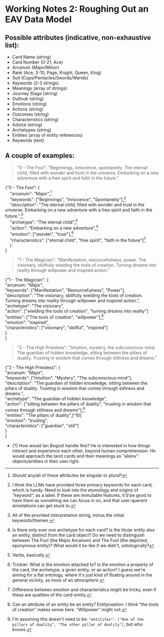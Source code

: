 # Working Notes 2: Roughing Out an EAV Data Model

## Possible attributes (indicative, non-exhaustive list):

- Card Name (string)
- Card Number (0-21, Ace)
- Arcanum (Major/Minor)
- Rank (Ace, 2-10, Page, Knight, Queen, King)
- Suit (Cups/Pentacles/Swords/Wands)
- Keywords (2-3 strings)
- Meanings (array of strings)
- Journey Stage (string)
- Outlook (string)
- Emotions (string)
- Actions (string)
- Outcomes (string)
- Characteristics (string)
- Advice (string)
- Archetypes (string)
- Entities (array of entity references)
- Keywords (text)

## A couple of examples:

> "0 - The Fool": "Beginnings, innocence, spontaneity. The eternal child, filled with wonder and trust in the universe. Embarking on a new adventure with a free spirit and faith in the future."

{"0 - The Fool": {  
&nbsp;&nbsp;&nbsp;&nbsp;"arcanum": "Major",[^1]  
&nbsp;&nbsp;&nbsp;&nbsp;"keywords": ["Beginnings", "Innocence", "Spontaneity"],[^2]  
&nbsp;&nbsp;&nbsp;&nbsp;"description": "The eternal child, filled with wonder and trust in the universe. Embarking on a new adventure with a free spirit and faith in the future.",[^3]  
&nbsp;&nbsp;&nbsp;&nbsp;"archetype": "The eternal child",[^4]  
&nbsp;&nbsp;&nbsp;&nbsp;"action": "Embarking on a new adventure",[^5]  
&nbsp;&nbsp;&nbsp;&nbsp;"emotion": ["wonder", "trust"],[^6]  
&nbsp;&nbsp;&nbsp;&nbsp;"characteristics": ["eternal child", "free spirit", "faith in the future"][^7]  
&nbsp;&nbsp;&nbsp;&nbsp;}  
}  

> "1 - The Magician": “Manifestation, resourcefulness, power. The visionary, skillfully wielding the tools of creation. Turning dreams into reality through willpower and inspired action.”

{"1 - The Magician": {  
        "arcanum: "Major",  
        "keywords": ["Manifestation", "Resourcefulness", "Power"],  
        "description": "The visionary, skillfully wielding the tools of creation. Turning dreams into reality through willpower and inspired action.”,  
        "archetype": "The visionary",  
        "action": ["wielding the tools of creation", "turning dreams into reality"]  
        "entities": ["The tools of creation", "willpower"],[^8]  
        "emotion": "inspired",  
        "characteristics": ["visionary", "skillful", "inspired"]  
    }  
}  

> "2 - The High Priestess": "Intuition, mystery, the subconscious mind. The guardian of hidden knowledge, sitting between the pillars of duality. Trusting in wisdom that comes through stillness and dreams."

{"2 - The High Priestess": {  
        "arcanum: "Major",  
        "keywords": ["Intuition", "Mystery", "The subconscious mind"],  
        "description": "The guardian of hidden knowledge, sitting between the pillars of duality. Trusting in wisdom that comes through stillness and dreams.",  
        "archetype": "The guardian of hidden knowledge",  
        "action": ["sitting between the pillars of duality", "trusting in wisdom that comes through stillness and dreams"],[^9]  
        "entities": "The pillars of duality",[^10]  
        "emotion": "trusting",  
        "characteristics": ["guardian", "still"]  
    }  
}  

- [?] How would Ian Bogost handle this? He is interested in how things interact and experience each other, beyond human comprehension. He would approach the tarot cards and their meanings as "aliens": objects/entities in their own right.

[^1]: Should any/all of these attributes be singular or plural?
[^2]: I think the LLMs have provided three primary keywords for each card, which is handy. Need to look into the etymology and origins of "keyword", as a label. If these are immutable features, it'd be good to have them as something we can focus in on, and that user-querent annotations can get stuck to.
[^3]: All of the provided interpretation string, minus the initial keywords/themes.
[^4]: Is there only ever one archetype for each card? Is the titular entity also an entity, distinct from the card object? Do we need to distinguish between The Fool (the Major Arcanum) and The Fool (the depicted, eponymous entity)? What would it be like if we _didn't_, ontologically?
[^5]: Verbs, basically.
[^6]: Trickier. What is the emotion attached to? Is the emotion a property of the card, the archetype, a given entity, or an action? I guess we're aiming for a flat ontology, where it's just kind of floating around in the general vicinity, as more of an _atmosphere_.
[^7]: Difference between emotion and characteristics might be tricky, even if these are qualities of the card-entity.
[^8]: Can an attribute of an entity be an entity? Entityception. I _think_ "the tools of creation" makes sense here. "Willpower" might not.
[^9]: I'm assuming this doesn't need to be: `"entitites": ["One of the pillars of duality", "The other pillar of duality"]`, but who knows.